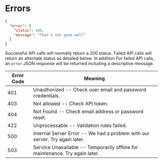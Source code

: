# Errors

```json
{
  "error": {
    "status": 400,
    "message": "That's not gone well"
  }
}
```

Successful API calls will normally return a 200 status. Failed API calls will return an alternate status as detailed below. In addition For failed API calls, an `error` JSON response will be returned including a descriptive message.

Error Code | Meaning
---------- | -------
401 | Unauthorized -- Check user email and password credentials.
403 | Not allowed -- Check API token.
404 | Not Found -- Check email address or password reset.
422 | Unprocessable -- Validation rules failed.
500 | Internal Server Error -- We had a problem with our server. Try again later.
503 | Service Unavailable -- Temporarily offline for maintenance. Try again later.
